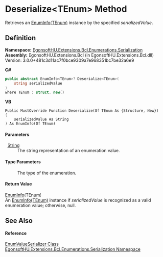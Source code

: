 # Deserialize&lt;TEnum&gt; Method


Retrieves an <a href="T_EgonsoftHU_Extensions_Bcl_Enumerations_EnumInfo_1.md">EnumInfo(TEnum)</a> instance by the specified *serializedValue*.



## Definition
**Namespace:** <a href="N_EgonsoftHU_Extensions_Bcl_Enumerations_Serialization.md">EgonsoftHU.Extensions.Bcl.Enumerations.Serialization</a>  
**Assembly:** EgonsoftHU.Extensions.Bcl (in EgonsoftHU.Extensions.Bcl.dll) Version: 3.0.0+481c3d11ac7f0bce9309a7e968351bc7be32a6e9

**C#**
``` C#
public abstract EnumInfo<TEnum>? Deserialize<TEnum>(
	string serializedValue
)
where TEnum : struct, new()

```
**VB**
``` VB
Public MustOverride Function Deserialize(Of TEnum As {Structure, New}) ( 
	serializedValue As String
) As EnumInfo(Of TEnum)
```



#### Parameters
<dl><dt>  <a href="https://learn.microsoft.com/dotnet/api/system.string" target="_blank" rel="noopener noreferrer">String</a></dt><dd>The string representation of an enumeration value.</dd></dl>

#### Type Parameters
<dl><dt /><dd>The type of the enumeration.</dd></dl>

#### Return Value
<a href="T_EgonsoftHU_Extensions_Bcl_Enumerations_EnumInfo_1.md">EnumInfo</a>(TEnum)  
An <a href="T_EgonsoftHU_Extensions_Bcl_Enumerations_EnumInfo_1.md">EnumInfo(TEnum)</a> instance if *serializedValue* is recognized as a valid enumeration value; otherwise, null.

## See Also


#### Reference
<a href="T_EgonsoftHU_Extensions_Bcl_Enumerations_Serialization_EnumValueSerializer.md">EnumValueSerializer Class</a>  
<a href="N_EgonsoftHU_Extensions_Bcl_Enumerations_Serialization.md">EgonsoftHU.Extensions.Bcl.Enumerations.Serialization Namespace</a>  
